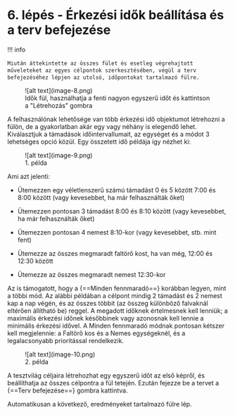 # 6. lépés - Érkezési idők beállítása és a terv befejezése

!!! info

    Miután áttekintette az összes fület és esetleg végrehajtott műveleteket az egyes célpontok szerkesztésében, végül a terv befejezéséhez lépjen az utolsó, időpontokat tartalmazó fülre.

<figure markdown="span">
  ![alt text](image-8.png)
  <figcaption>Idők fül, használhatja a fenti nagyon egyszerű időt és kattintson a "Létrehozás" gombra</figcaption>
</figure>

A felhasználónak lehetősége van több érkezési idő objektumot létrehozni a fülön, de a gyakorlatban akár egy vagy néhány is elegendő lehet. Kiválasztjuk a támadások időintervallumait, az egységet és a módot 3 lehetséges opció közül. Egy összetett idő példája így nézhet ki:

<figure markdown="span">
  ![alt text](image-9.png)
  <figcaption>1. példa</figcaption>
</figure>

Ami azt jelenti:

- Ütemezzen egy véletlenszerű számú támadást 0 és 5 között 7:00 és 8:00 között (vagy kevesebbet, ha már felhasználták őket)

- Ütemezzen pontosan 3 támadást 8:00 és 8:10 között (vagy kevesebbet, ha már felhasználták őket)

- Ütemezzen pontosan 4 nemest 8:10-kor (vagy kevesebbet, stb. mint fent)

- Ütemezze az összes megmaradt faltörő kost, ha van még, 12:00 és 12:30 között

- Ütemezze az összes megmaradt nemest 12:30-kor

Az is támogatott, hogy a {==Minden fennmaradó==} korábban legyen, mint a többi mód. Az alábbi példában a célpont mindig 2 támadást és 2 nemest kap a nap végén, és az összes többit (az összeg különböző falvaknál eltérően állítható be) reggel. A megadott időknek értelmesnek kell lenniük; a maximális érkezési időnek későbbinek vagy azonosnak kell lennie a minimális érkezési idővel. A Minden fennmaradó módnak pontosan kétszer kell megjelennie: a Faltörő kos és a Nemes egységeknél, és a legalacsonyabb prioritással rendelkezik.

<figure markdown="span">
  ![alt text](image-10.png)
  <figcaption>2. példa</figcaption>
</figure>

A tesztvilág céljaira létrehozhat egy egyszerű időt az első képről, és beállíthatja az összes célpontra a fül tetején. Ezután fejezze be a tervet a {==Terv befejezése==} gombra kattintva.

Automatikusan a következő, eredményeket tartalmazó fülre lép.
